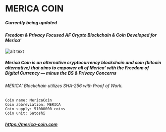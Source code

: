 # **MERICA COIN** #  
##### *Currently being updated* #####
#### *Freedom & Privacy Focused AF Crypto Blockchain & Coin Developed for Merica'* ####

![alt text](https://github.com/ttracx/merica-coin/blob/main/src/merica_eagle_profile.png)

##### Merica Coin is an alternative cryptocurrency blockchain and coin (bitcoin alternative) that aims to empower all of Merica' with the Freedom of Digital Currency — minus the BS & Privacy Concerns #####

######  MERICA' Blockchain utilizes SHA-256 with Proof of Work. ###### 

```
Coin name: MericaCoin 
Coin abbreviation: MERICA
Coin supply: 51000000 coins
Coin unit: Satoshi

```

##### https://merica-coin.com #####
